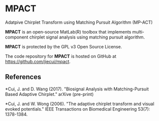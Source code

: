 MPACT
=====

Adatpive Chirplet Transform using Matching Pursuit Algorithm (MP-ACT)

**MPACT** is an open-source MatLab(R) toolbox that implements multi-component chirplet signal analysis using matching pursuit algorithm.

**MPACT** is protected by the GPL v3 Open Source License.

The code repository for **MPACT** is hosted on GitHub at https://github.com/jiecui/mpact.

References
----------
*Cui, J. and D. Wang (2017). "Biosignal Analysis with Matching-Pursuit Based Adaptive Chirplet." arXive (pre-print)

*Cui, J. and W. Wong (2006). "The adaptive chirplet transform and visual evoked potentials." IEEE Transactions on Biomedical Engineering 53(7): 1378-1384.
